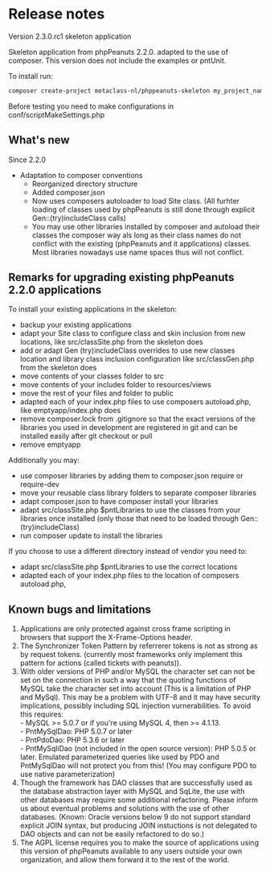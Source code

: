 Release notes
=============
Version 2.3.0.rc1 skeleton application

Skeleton application from phpPeanuts 2.2.0. adapted to the use of composer.
This version does not include the examples or pntUnit.

To install run:
``` bash
composer create-project metaclass-nl/phppeanuts-skeleton my_project_name dev-master
```
Before testing you need to make configurations in conf/scriptMakeSettings.php

What's new
----------
<P>Since 2.2.0</P>
<UL>
	<li>Adaptation to composer conventions
	<ul>
		<li>Reorganized directory structure
		<li>Added composer.json
		<li>Now uses composers autoloader to load Site class. (All furhter loading of classes used by phpPeanuts
		  is still done through explicit Gen::(try)includeClass calls)
		<li>You may use other libraries installed by composer and autoload their classes
		 the composer way als long as their class names do not conflict with the existing
		 (phpPeanuts and it applications) classes. Most libraries nowadays use
		 name spaces thus will not conflict.
	</ul>
</UL>

Remarks for upgrading existing phpPeanuts 2.2.0 applications
------------------------------------------------------------
To install your existing applications in the skeleton:
- backup your existing applications
- adapt your Site class to configure class and skin inclusion from new locations,
  like src/classSite.php from the skeleton does
- add or adapt Gen (try)includeClass overrides to use new classes location and library class inclusion configuration
  like src/classGen.php from the skeleton does
- move contents of your classes folder to src
- move contents of your includes folder to resources/views
- move the rest of your files and folder to public
- adapted each of your index.php files to use composers autoload.php,
  like emptyapp/index.php does
- remove composer.lock from .gitignore so that the exact versions of
  the libraries you used in development are registered in git and can
  be installed easily after git checkout or pull
- remove emptyapp

Additionally you may:
- use composer libraries by adding them to composer.json require or require-dev
- move your reusable class library folders to separate composer libraries
- adapt composer.json to have composer install your libraries
- adapt src/classSite.php $pntLibraries to use the classes from your libraries once installed
  (only those that need to be loaded through Gen::(try)includeClass)
- run composer update to install the libraries  

If you choose to use a different directory instead of vendor you need to:
- adapt src/classSite.php $pntLibraries to use the correct locations
- adapted each of your index.php files to the location of composers autoload.php,

</p>

Known bugs and limitations
----------------------
<OL>
	<li>Applications are only protected against cross frame scripting in browsers that support the X-Frame-Options header. 
	<li>The Synchronizer Token Pattern by referrerer tokens is not as strong as by request tokens. (currently
	most frameworks only implement this pattern for actions (called tickets with peanuts)). 
	<li>With older versions of PHP and/or MySQL the character set can not be set on the connection in such a way that the 
		quoting functions of MySQL take the character set into account (This is a limitation of PHP and MySql). 
		This may be a problem with UTF-8 and it may 
		have security implications, possibly including SQL injection vurnerabilities. To avoid this requires:<br>
		- MySQL >= 5.0.7 or if you're using MySQL 4, then >= 4.1.13.<br>
		- PntMySqlDao: PHP 5.0.7 or later<br>
		- PntPdoDao: PHP 5.3.6 or later<br>
		- PntMySqliDao (not included in the open source version): PHP 5.0.5 or later.
		Emulated parameterized queries like used by PDO and PntMySqlDao will not protect you from this! (You may configure
		PDO to use native parameterization)
	<li>Though the framework has DAO classes that are successfully used as the database abstraction layer with MySQL
	and SqLite, the use with other databases may require some additional refactoring. Please inform us about eventual
	problems and solutions with the use of other databases. (Known: Oracle versions below 9 do not support standard
	explicit JOIN syntax, but producing JOIN instuctions is not delegated to DAO objects and can not be easily refactored
	to do so.)
	<li>The AGPL license requires you to make the source of applications using this version
	of phpPeanuts available to any users outside your own organization, and allow them forward
	it to the rest of the world. 
</OL>

